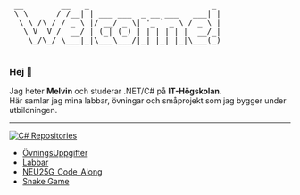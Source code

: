 <p align="center">
  <pre>
 __        __   _                          _ 
 \ \      / /__| | ___ ___  _ __ ___   ___| |
  \ \ /\ / / _ \ |/ __/ _ \| '_ ` _ \ / _ \ |
   \ V  V /  __/ | (_| (_) | | | | | |  __/_|
    \_/\_/ \___|_|\___\___/|_| |_| |_|\___(_)                                            
  </pre>
</p>

### Hej 👋
Jag heter **Melvin** och studerar .NET/C# på **IT-Högskolan**.  
Här samlar jag mina labbar, övningar och småprojekt som jag bygger under utbildningen.  

---
  <a href="https://github.com/MelvinEdlund?tab=repositories">
    <img src="https://img.shields.io/badge/C%23%20Repositories-0969DA?style=for-the-badge&logo=c-sharp&logoColor=white" alt="C# Repositories"/>
  </a>
  
- [ÖvningsUppgifter](https://github.com/MelvinEdlund/OvningsUppgifter)  
- [Labbar](https://github.com/MelvinEdlund/Labbar)  
- [NEU25G_Code_Along](https://github.com/MelvinEdlund/NEU25G_Code_Along)  
- [Snake Game](https://github.com/MelvinEdlund/Snake_Game)  
